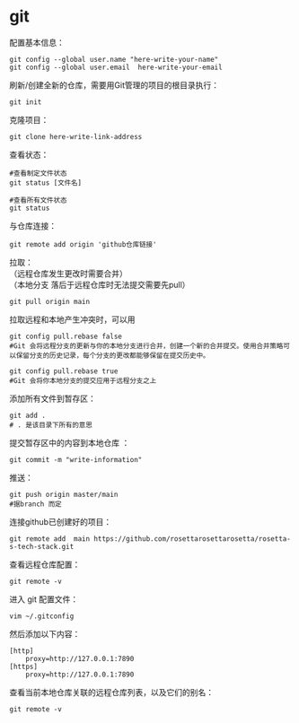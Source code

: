 # git

  
配置基本信息：

    git config --global user.name "here-write-your-name"
    git config --global user.email  here-write-your-email

  
刷新/创建全新的仓库，需要用Git管理的项目的根目录执行：  

    git init
  

克隆项目：  

    git clone here-write-link-address

  
查看状态：

    #查看制定文件状态
    git status [文件名]
    
    #查看所有文件状态
    git status
  
与仓库连接：

    git remote add origin 'github仓库链接'

拉取：  
（远程仓库发生更改时需要合并）  
（本地分支  落后于远程仓库时无法提交需要先pull）

    git pull origin main

拉取远程和本地产生冲突时，可以用

    git config pull.rebase false
    #Git 会将远程分支的更新与你的本地分支进行合并，创建一个新的合并提交。使用合并策略可以保留分支的历史记录，每个分支的更改都能够保留在提交历史中。  
    
    git config pull.rebase true  
    #Git 会将你本地分支的提交应用于远程分支之上




添加所有文件到暂存区：

    git add . 
    # . 是该目录下所有的意思



提交暂存区中的内容到本地仓库 ：

    git commit -m "write-information"


推送：

    git push origin master/main 
    #据branch 而定


连接github已创建好的项目：

    git remote add  main https://github.com/rosettarosettarosetta/rosetta-s-tech-stack.git

查看远程仓库配置：

    git remote -v  


进入 git 配置文件：

    vim ~/.gitconfig
然后添加以下内容：


    [http]
        proxy=http://127.0.0.1:7890
    [https]
        proxy=http://127.0.0.1:7890


    

查看当前本地仓库关联的远程仓库列表，以及它们的别名：

    git remote -v 

